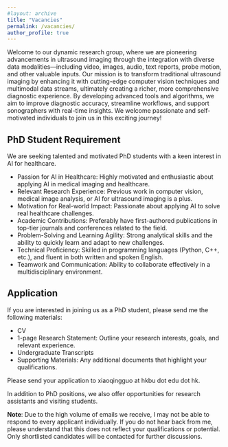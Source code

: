```yaml
---
#layout: archive
title: "Vacancies"
permalink: /vacancies/
author_profile: true
---
```


Welcome to our dynamic research group, where we are pioneering advancements in ultrasound imaging through the integration with diverse data modalities—including video, images, audio, text reports, probe motion, and other valuable inputs. Our mission is to transform traditional ultrasound imaging by enhancing it with cutting-edge computer vision techniques and multimodal data streams, ultimately creating a richer, more comprehensive diagnostic experience. By developing advanced tools and algorithms, we aim to improve diagnostic accuracy, streamline workflows, and support sonographers with real-time insights. We welcome passionate and self-motivated individuals to join us in this exciting journey!

## PhD Student Requirement

We are seeking talented and motivated PhD students with a keen interest in AI for healthcare. 

* Passion for AI in Healthcare: Highly motivated and enthusiastic about applying AI in medical imaging and healthcare.
* Relevant Research Experience: Previous work in computer vision, medical image analysis, or AI for ultrasound imaging is a plus.
* Motivation for Real-world Impact: Passionate about applying AI to solve real healthcare challenges.
* Academic Contributions: Preferably have first-authored publications in top-tier journals and conferences related to the field.
* Problem-Solving and Learning Agility: Strong analytical skills and the ability to quickly learn and adapt to new challenges.
* Technical Proficiency: Skilled in programming languages (Python, C++, etc.), and fluent in both written and spoken English.
* Teamwork and Communication: Ability to collaborate effectively in a multidisciplinary environment.

## Application

If you are interested in joining us as a PhD student, please send me the following materials:

* CV
* 1-page Research Statement: Outline your research interests, goals, and relevant experience.
* Undergraduate Transcripts
* Supporting Materials: Any additional documents that highlight your qualifications.

Please send your application to xiaoqingguo at hkbu dot edu dot hk.

In addition to PhD positions, we also offer opportunities for research assistants and visiting students.

**Note**: Due to the high volume of emails we receive, I may not be able to respond to every applicant individually. If you do not hear back from me, please understand that this does not reflect your qualifications or potential. Only shortlisted candidates will be contacted for further discussions.

